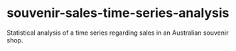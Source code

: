 # souvenir-sales-time-series-analysis
 Statistical analysis of a time series regarding sales in an Australian souvenir shop.
